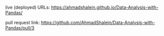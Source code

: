 live (deployed) URLs: https://ahmadshalein.github.io/Data-Analysis-with-Pandas/

pull request link: https://github.com/AhmadShalein/Data-Analysis-with-Pandas/pull/3
